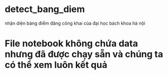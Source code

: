 # detect_bang_diem
nhận diện bảng điểm đăng công khai của đại học bách khoa hà nội

# File notebook không chứa data nhưng đã được chạy sẵn và chúng ta có thể xem luôn kết quả
